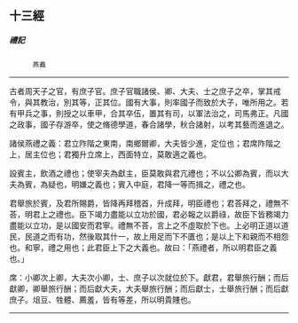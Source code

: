 

## 十三經

##### 禮記
　　　`燕義`

* * *

古者周天子之官，有庶子官。庶子官職諸侯、卿、大夫、士之庶子之卒，掌其戒令，與其教治，別其等，正其位。國有大事，則率國子而致於大子，唯所用之。若有甲兵之事，則授之以車甲，合其卒伍，置其有司，以軍法治之，司馬弗正。凡國之政事，國子存游卒，使之脩德學道，春合諸學，秋合諸射，以考其藝而進退之。

諸侯燕禮之義：君立阼階之東南，南鄉爾卿，大夫皆少進，定位也；君席阼階之上，居主位也；君獨升立席上，西面特立，莫敢適之義也。

設賓主，飲酒之禮也；使宰夫為獻主，臣莫敢與君亢禮也；不以公卿為賓，而以大夫為賓，為疑也，明嫌之義也；賓入中庭，君降一等而揖之，禮之也。

君舉旅於賓，及君所賜爵，皆降再拜稽首，升成拜，明臣禮也；君荅拜之，禮無不荅，明君上之禮也。臣下竭力盡能以立功於國，君必報之以爵祿，故臣下皆務竭力盡能以立功，是以國安而君寧。禮無不荅，言上之不虛取於下也。上必明正道以道民，民道之而有功，然後取其什一，故上用足而下不匱也；是以上下和親而不相怨也。和寧，禮之用也；此君臣上下之大義也。故曰：「燕禮者，所以明君臣之義也。」

席：小卿次上卿，大夫次小卿，士、庶子以次就位於下。獻君，君舉旅行酬；而后獻卿，卿舉旅行酬；而后獻大夫，大夫舉旅行酬；而后獻士，士舉旅行酬；而后獻庶子。俎豆、牲體、薦羞，皆有等差，所以明貴賤也。

* * *

